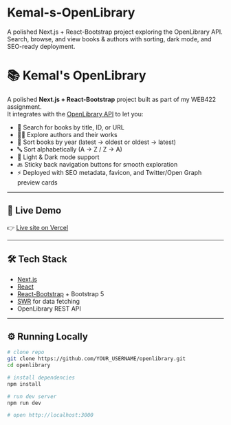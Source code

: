 # Kemal-s-OpenLibrary
A polished Next.js + React-Bootstrap project exploring the OpenLibrary API. Search, browse, and view books &amp; authors with sorting, dark mode, and SEO-ready deployment.


# 📚 Kemal's OpenLibrary

A polished **Next.js + React-Bootstrap** project built as part of my WEB422 assignment.  
It integrates with the [OpenLibrary API](https://openlibrary.org/developers/api) to let you:

- 🔎 Search for books by title, ID, or URL  
- 👨‍💻 Explore authors and their works  
- 📅 Sort books by year (latest → oldest or oldest → latest)  
- 🔤 Sort alphabetically (A → Z / Z → A)  
- 🌙 Light & Dark mode support  
- 🔙 Sticky back navigation buttons for smooth exploration  
- ⚡ Deployed with SEO metadata, favicon, and Twitter/Open Graph preview cards  

---

## 🚀 Live Demo
👉 [Live site on Vercel](https://kemals-openlibrary.vercel.app)

---

## 🛠 Tech Stack
- [Next.js](https://nextjs.org/)  
- [React](https://reactjs.org/)  
- [React-Bootstrap](https://react-bootstrap.github.io/) + Bootstrap 5  
- [SWR](https://swr.vercel.app/) for data fetching  
- OpenLibrary REST API  
---

## ⚙️ Running Locally

```bash
# clone repo
git clone https://github.com/YOUR_USERNAME/openlibrary.git
cd openlibrary

# install dependencies
npm install

# run dev server
npm run dev

# open http://localhost:3000
